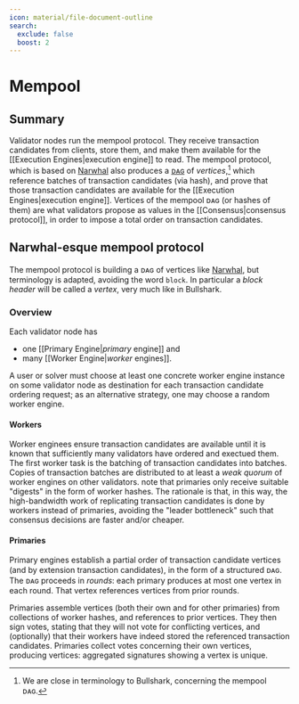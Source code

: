 ```yaml
---
icon: material/file-document-outline
search:
  exclude: false
  boost: 2
---
```

# Mempool

## Summary

Validator nodes run the mempool protocol.
They receive transaction candidates from clients, <!-- TODO: user / client/ ... ⁈ -->
store them, 
and make them available for the [[Execution Engines|execution engine]] to read.
The mempool protocol,
which is based on [Narwhal](https://arxiv.org/abs/2105.11827) also produces
a [ᴅᴀɢ](https://en.wikipedia.org/wiki/Directed_acyclic_graph) of _vertices_,<!--
TODO: change to vertices? -->[^1]
which reference batches of transaction candidates (via hash), 
and prove that those transaction candidates are available for 
the [[Execution Engines|execution engine]].
Vertices of the mempool ᴅᴀɢ (or hashes of them) are 
what validators propose as values in the [[Consensus|consensus protocol]],
in order to impose a total order on transaction candidates.

[^1]: We are close in terminology to Bullshark<!-- citation needed-->,
concerning the mempool ᴅᴀɢ.


## Narwhal-esque mempool protocol

The mempool protocol is building a ᴅᴀɢ of vertices
like [Narwhal](https://arxiv.org/abs/2105.11827),
but terminology is adapted, avoiding the word `block`.
In particular a _block header_ will be called a _vertex_,
very much like in Bullshark.



<!--
but with one additional type of edge[^2]:

[^2]: The additional edge type will become relevant
	  in heterogeneous mempools.

>Whenever a validator's Narwhal primary produces a vertex,
>it must reference in that vertex not only 
>a quorum of vertices from the previous round, but
>also the most recent vertex that was produced by that validator.

Moreover,
we distinguish between certificates of availability and integrity.
-->



### Overview

Each validator node has

- one [[Primary Engine|_primary_ engine]] and
- many [[Worker Engine|_worker_ engines]].

A user or solver must choose at least
one concrete worker engine instance on some validator node
as destination <!-- "target" in actor speak-->for each transaction candidate ordering request;
as an alternative strategy, one may choose a random worker engine.

#### Workers

Worker enginees ensure transaction candidates are available
until it is known that sufficiently many validators have ordered and exectued them.
The first worker task is the batching of transaction candidates into batches.
Copies of transaction batches are distributed to at least a *weak quorum* of
worker engines on other validators.
note that primaries only receive suitable "digests" 
in the form of worker hashes.
The rationale is that, in this way,
the high-bandwidth work of replicating transaction candidates 
is done by workers instead of primaries,
avoiding the "leader bottleneck" <!-- citation needed 
-->such that consensus decisions are faster and/or cheaper.

#### Primaries 

Primary engines establish a partial order of transaction candidate vertices
(and by extension transaction candidates), in the form of a structured ᴅᴀɢ.
The ᴅᴀɢ proceeds in *rounds*:
each primary produces at most one vertex in each round.
That vertex references vertices from prior rounds.

Primaries assemble vertices (both their own and for other primaries) from collections of worker hashes, and references to prior vertices.
They then sign votes, stating that they will not vote for conflicting vertices, and (optionally) that their workers have indeed stored the referenced transaction candidates.
Primaries collect votes concerning their own vertices, producing vertices: aggregated signatures showing a vertex is unique.

<!--

More formally, we present the Heterogeneous Narwhal protocol as the composition of two crucial pieces: the Heterogeneous Narwhal Availability protocol, and the Heterogeneous Narwhal Integrity protocol.



### Vocabulary

- *Learner*s dictate trust decisions: just like in Heterogeneous Paxos, we use a Learner Graph. In diagrams, we usually represent learners with colors (red and blue).
- <img src="quorum.svg" alt="quorum" height="12pt"/> *Quorum*: a set of validators sufficient for a Learner to make vertices. Each Learner has a set of quorums.
- *Intact Learner*: any 2 quorums for an Intact Learner have a correct validator in their intersection. Most of our guarantees apply only to Intact Learners.
- *Entangled Learners*: a pair of learners *A* and *B* are entangled if, for any quorum *Qa* of *A*, and any quorum *Qb* of *B*, the intersection of *Qa* and *Qb* contains a correct validator.
Some guarantees apply pairwise to Entangled Learners: they are, in a sense, guaranteed to agree on stuff.
- <img src="weak_quorum.svg" alt="weak quorum" height="12pt"/> *Weak Quorum*: a set of validators that intersects every quorum. Weak Quorums are Learner-specific, so when we say *weak quorum for every learner* we mean a set of validators that intersects every quorum of every Learner.
- <img src="transaction.svg" alt="transaction" height="12pt"/> *Transaction*: data from clients to be ordered. We do not specify how it's formatted.
- *Batch*: a set of transactions collected by a Worker.
- <img src="erasure_share.svg" alt="erasure share" height="12pt"/> *Erasure Share*: data transmitted to a weak quorum of listening workers, such that any Quorum of validators can re-construct the original data (Transaction or Batch of Transactions).
- <img src="worker_hash.svg" alt="worker hash" height="12pt"/> *Worker Hash*: a signed digest of a batch of transactions collected by (and signed) by a worker.
- <img src="header.svg" alt="header" height="12pt"/> *Header*s have:
  - an associated Primary (who "created" this header)
  - a set of Worker Hashes (from workers on the same validator as this primary)
  - an Availability Certificate for the previous Vertex issued by this primary
  - at most one Signed Quorum for each Learner
- <img src="availability_certificate.svg" alt="availability certificate" height="12pt"/> *Availability Certificate*: an aggregation of signatures from a Weak Quorum attesting that everything referenced by a particular Vertex is available. Must include a signature from the Vertex's primary.
- <img src="block.svg" alt="block" height="12pt"/> *Block*: an aggregation of Vertex signatures from a quorum of a specific learner attesting that they will not attest to any conflicting vertex. Also includes an Availability Certificate. Should include all signatures a primary has gathered for that vertex at the time (signatures in the Availability Certificate count).
- <img src="signed_quorum.svg" alt="signed quorum" height="12pt"/> *Signed Quorum*: a quorum of vertices with the same learner and round, signed by a primary. These are referenced in vertices.

![Data Structure](data_structure.svg)

## Heterogeneous Narwhal Availability Protocol

![Availability Protocol Time-Space Diagram](workers.svg)
(note the giant curly-brace represents a Weak Quorum of validators)

### Batches and Worker Hashes

When a worker has collected a batch of transactions, it transmits erasure shares (possibly full copies) of those transactions to other workers on a *weak quorum for every learner* of validators.
What's important about this erasure coding is that any Quorum of any Learner can reconstruct every transaction.
Furthermore, workers must be able to verify that they are in fact storing the correct Erasure Share of the data referenced in the Worker Hash.
One way to accomplish this is to transmit a complete copy of all the data to an entire Weak Quorum for every Learner.

In fact, rather than wait until a batch is complete to start transmitting, workers can stream erasure shares as they receive transactions.
When it has completed a batch, a worker also transmits a signed *Worker Hash* to those other workers, and its own primary.
We do not specify when workers should complete batches, but perhaps it should be after some timeout, or perhaps primaries should signal workers to complete batches. Batches should not be empty.

### Signed Quorums and Vertices

Primaries ultimately produce vertices for each round, for each Learner, and send those vertices to other Primaries.
When a primary for validator `V` has received vertices for learner `L` and round `R` from an entire quorum of validators for learner `L`, it signs that collection, producing a *Signed Quorum* object, which identifies the validator `V`, the learner `L`, and the round `R`.
The Signed Quorum is then broadcast (or erasure coded) to primaries on a *weak quorum for every learner* of validators.
Much like batches, it is important that any Quorum for any Learner can re-construct the entire Signed Quorum.

Periodically, each primary `P` produces *Vertices*.
Each Vertex contains:

- a set of signed Worker Hashes, all signed by `P`'s validator
- a hash referencing at most one Signed Quorum per Learner, all signed  by `P`
- an *Availability Certificate* (we'll get to how those are made shortly) for the previous Vertex `P` issued.
Vertices should be relatively small.
Each primary then sends the vertex to all the other primaries.

When a Primary receives a Vertex, it can produce an *Availability Vote* (which is a digital signature) iff
- the primary has stored its share of all Signed Quorums referenced,
- the primary has received messages from its workers indicating that they have stored their shares of all the Batches referenced
The Availability Votes are then transmitted to the Vertex's Primary.

When a primary receives Availability Votes for a Vertex from a weak quorum for every learner, it can aggregate those signatures to produce an *Availability Certificate*, which proves that the Vertex (and its contents) are available to any Quorum.
Availability Certificates should be small.
Note that, if primaries broadcast Availability Certificates as soon as they produce them, other primaries may have all the components necessary to "receive" a Vertex even before the Vertex's Primary actually sends it.
Specifically, they may have:

- Signed Batch Vertices from their listening Workers
- Signed Quorum shares received earlier from the Primary
- Availability Certificate received earlier from the Primary

## Heterogeneous Narwhal Integrity Protocol

So far, only Signed Quorums have been Learner-specific: everything else requires a weak quorum for every learner.
However, in the Integrity Protocol, almost everything is Learner-specific.
Furthermore, Workers are not involved in the Integrity Protocol: only Primaries.
![Integrity Protocol Time-Space Diagram](primaries.svg)
Each Vertex `H` features a predecessor `H'`: the availability certificate in `H` references the vertex `H'`.
When a Primary receives a Vertex `H`, it can produce an *Integrity Vote* iff it has not produced an Integrity vote for any other Vertex with the same predecessor as `H`
In essence, this means that each correct Primary signs, for each other (even incorrect) Primary, a unique chain of Vertices.
This will ensure that no primary can produce conflicting vertices for entangled Learners.
Integrity Votes are transmitted back to the Primary associated with the Vertex.
In practice, a Integrity and Availability votes may be combined for Primaries who can cast both.

For each Vertex it produces, a Primary can calculate its *Learner Vector*: this represents, for each Learner, the highest round number of any quorum referenced in this Vertex or its ancestors (its predecessor, of its predecessor's predecessor, etc.).
If, for some Learner `L`, a vertex `H` has a greater round number `R` in its *Learner Vector* for `L` than did `H`'s predecessor, then the Primary can produce a *Block* for learner `R` and round `L`.
Intuitively, a Primary produces a block whenever it gets a quorum for a Learner in a latest round.

A block for learner `L` includes an Availability Certificate, as well as an aggregated signature formed from the Integrity Votes of (at least) a quorum (for learner `L`) for the same Vertex.
Vertices are transmitted to all other Primaries, who use them to form Signed Quorums.

If a Primary uses the same Vertex to make vertices for multiple Learners, each block it produces must use a superset of signatures as the previous. This ensures that if the Primary produces a block for Learner A and then a block for learner B, the Block for learner B effectively includes the block for learner A.
We can use this when we later establish a total ordering: any reference to the learner B block also effectively references the learner A block.

Here is an example timeline of a Primary producing vertices, availability certificates, and vertices.
Vertices are color coded by learner and include a round number.
Vertices display *Learner Vectors*.
![Single Primary Timeline](primary_timeline.svg)

## DAG Properties

Independently, the vertices for each Learner form a ᴅᴀɢ with the same properties as in the original Narwhal:
![Blue DAG](quorums_blue_5_red_0.svg)
(In these diagrams, vertices reference prior vertices from the same Primary; I just didn't draw those arrows)

Note that vertices reference a quorum of vertices from the previous round.
This does not require that the same primary produced a block for the previous round.
In round 5, Primary 3 can produce a block if it has received a quorum of round 4 vertices from other Primaries.

Of course, primaries do not necessarily produce vertices for the same round at the same literal time.
Here we see primaries producing vertices for round 3 for red learner at different times, depending on when they finish batches, or receive a round 2 quorum, or enough votes:
![Blue DAG](quorums_blue_0_red_3.svg)
In Heterogeneous Narwhal, these two ᴅᴀɢs are being created simultaneously (using the same sequence of Vertices from each Primary, and many of the same Votes):
![Blue and Red DAG](quorums_blue_5_red_3.svg)
Note that round numbers for different learners do not have to be close to each other.
Red round 3 vertices are produced after blue round 5 vertices, and that's ok.

Furthermore, rounds of different learners are not totally ordered.
Red round 3 cannot really be said to happen before, or after, blue round 4.

### Fair Broadcast

In Homogeneous Narwhal, any block which is referenced by a weak quorum in the following round will be (transitively) referenced by all vertices thereafter. Heterogeneous Narwhal has analogous guarantees:

#### Any block for learner `A`  referenced by a weak quorum for learner `A` will, after 3 rounds, be (transitively) referenced by all future vertices of learners entangled with `A`.

Specifically, such a block `B` in round `R`, will be (transitively) referenced by all `A`-vertices in round `R+2`.

Consider the first round for learner `B` using at least a quorum of vertices either used in `A` round `R+2` or after their primaries' vertices for `A` round `R+2`.
Given that Learner `B` is entangled with `A`, any `B`-quorum for this round will be a descendant of an `A`-block from round `R+2`, and therefore, of `B`.

## Consensus

![Leader Path](leader_path_3.svg)

In order to establish a total order of transactions, we use [Heterogeneous Paxos](consensus-v1.md#consensus) to decide on an ever-growing path through the ᴅᴀɢ (for each Learner).
Heterogeneous Paxos guarantees that, if two Learners are *entangled*, they will decide on the same path.
In order to guarantee liveness (and fairness) for each Learner's transactions, we require that:

*For any accurate learner `L`, if one of `L`'s quorums remains live, and an entire quorum of `L` issues vertices for round `R`, consensus will eventually append one of `L`'s round-`R` vertices, or one of its descendants, to `L`'s path.*

Crucially, if two learners are not entangled, and their vertices never reference each other, consensus should not forever choose vertices exclusively from one learner.
This does require a minimal amount of fairness from consensus itself: as long as vertices for learner `L` keep getting proposed (indefinitely), consensus should eventually append one of them to the path.

### Choosing a total order

Given a consensus-defined path, we can impose a total order on all transactions which are ancestors of any block in the path.
We require only that, given some block `B` in the path, all transactions which are ancestors of `B` are ordered before all transactions which are not ancestors of `B`.
Among the transactiosn which are ancestors of `B` but not of its predecessor in the path, total order can be imposed by some arbitrary deterministic function.


-->


<!--
# Mempool

The mempool receives transaction requests
and stores them such that they are available for the
[[Execution Engines|execution engines]].
The mempool triggers the execution of transaction candidates
for all transaction candidates received by any validator.
Finally,
it also provides partial ordering information to shards,
and contributes to
the dissemination of future lock requests to the state.
In V1,
the mempool is roughly a FIFO queue that takes
transaction requests and passes them on to execution.

## Components

- [[Worker Engine|Workers]] receive
  transaction requests from users or solvers and
  keep transaction data available for executors,
  which they spawn for the purpose of executing transactions
  (in cooperation with shards).
  After successful execution,
  workers keep execution logs available.[^100]

- [[Execution Supervisor]]s are the engines that are in charge
  of spawning new executor processes that workers then use
  to execute transaction requests.

[^100]: In V2, this will be only for a limited period of time.


---

**TODO** 
1. **TODO**  find old  version s (main / v2 / v1 ) of this page
2. **TODO**  conglomerated them and take care of execution !!! 

---

-->
